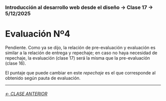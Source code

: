 ### Introducción al desarrollo web desde el diseño → Clase 17 → 5/12/2025

# Evaluación Nº4

Pendiente. Como ya se dijo, la relación de pre-evaluación y evaluación es similar a la relación de entrega y repechaje; en caso no haya necesidad de repechaje, la evaluación (clase 17) será la misma que la pre-evaluación (clase 16).

El puntaje que puede cambiar en este *repechaje* es el que corresponde al obtenido según pauta de evaluación.

- - - - - - - 

###### [← CLASE ANTERIOR](https://github.com/profesorfaco/opr/tree/main/clase-16)
